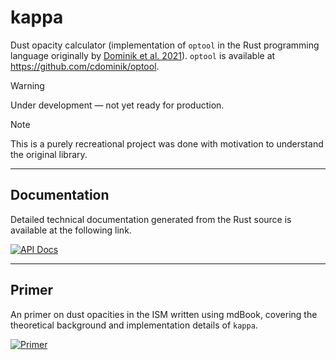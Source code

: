 # kappa

Dust opacity calculator (implementation of `optool` in the Rust programming language originally by [Dominik et al. 2021](https://ui.adsabs.harvard.edu/abs/2021ascl.soft04010D)). `optool` is available at <https://github.com/cdominik/optool>.

> [!WARNING]
> Under development &mdash; not yet ready for production.

> [!NOTE]  
> This is a purely recreational project was done with motivation to understand the original library.

---

## Documentation

Detailed technical documentation generated from the Rust source is available at the following link.

[![API Docs](https://img.shields.io/badge/docs-kappa-informational?style=for-the-badge&labelColor=20232a&color=4e7ca1)](https://prosialab.github.io/kappa/kappa/)

---

## Primer

An primer on dust opacities in the ISM written using mdBook, covering the theoretical background and implementation details of `kappa`.

[![Primer](https://img.shields.io/badge/book-mdBook-informational?style=for-the-badge&labelColor=20232a&color=4e7ca1)](https://prosialab.github.io/kappa/book/)
